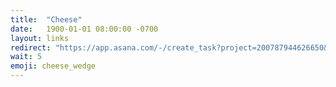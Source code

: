 ```yaml
---
title:  "Cheese"
date:   1900-01-01 08:00:00 -0700
layout: links
redirect: "https://app.asana.com/-/create_task?project=200787944626650&name=cheese&description=Added%20from%20shortlink"
wait: 5
emoji: cheese_wedge
---
```



